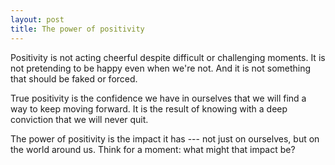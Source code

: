 ```yaml
---
layout: post
title: The power of positivity
---
```


Positivity is not acting cheerful despite difficult or challenging moments. It is not pretending to be happy even when we're not. And it is not something that should be faked or forced.

True positivity is the confidence we have in ourselves that we will find a way to keep moving forward. It is the result of knowing with a deep conviction that we will never quit.

The power of positivity is the impact it has --- not just on ourselves, but on the world around us. Think for a moment: what might that impact be?

